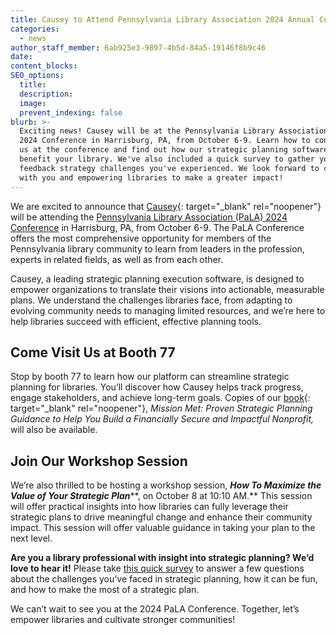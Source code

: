 ```yaml
---
title: Causey to Attend Pennsylvania Library Association 2024 Annual Conference
categories:
  - news
author_staff_member: 6ab925e3-9897-4b5d-84a5-19146f8b9c46
date:
content_blocks:
SEO_options:
  title:
  description:
  image:
  prevent_indexing: false
blurb: >-
  Exciting news! Causey will be at the Pennsylvania Library Association (PaLA)
  2024 Conference in Harrisburg, PA, from October 6-9. Learn how to connect with
  us at the conference and find out how our strategic planning software can
  benefit your library. We've also included a quick survey to gather your
  feedback strategy challenges you've experienced. We look forward to connecting
  with you and empowering libraries to make a greater impact!
---
```

We are excited to announce that [Causey](www.causey.app){: target="_blank" rel="noopener"} will be attending the [Pennsylvania Library Association (PaLA) 2024 Conference](https://www.palibraries.org/page/2024ConferencePrelim) in Harrisburg, PA, from October 6-9. The PaLA Conference offers the most comprehensive opportunity for members of the Pennsylvania library community to learn from leaders in the profession, experts in related fields, as well as from each other.

Causey, a leading strategic planning execution software, is designed to empower organizations to translate their visions into actionable, measurable plans. We understand the challenges libraries face, from adapting to evolving community needs to managing limited resources, and we’re here to help libraries succeed with efficient, effective planning tools.

## Come Visit Us at Booth 77

Stop by booth 77 to learn how our platform can streamline strategic planning for libraries. You’ll discover how Causey helps track progress, engage stakeholders, and achieve long-term goals. Copies of our [book](https://www.missionmet.com/mission-met-proven-strategic-planning-guidance-to-help-you-build-a-financially-secure-and-impactful-nonprofit){: target="_blank" rel="noopener"}, *Mission Met: Proven Strategic Planning Guidance to Help You Build a Financially Secure and Impactful Nonprofit,* will also be available.

## Join Our Workshop Session

We’re also thrilled to be hosting a workshop session, ***How To Maximize the Value of Your Strategic Plan*****, on October 8 at 10:10 AM.** This session will offer practical insights into how libraries can fully leverage their strategic plans to drive meaningful change and enhance their community impact. This session will offer valuable guidance in taking your plan to the next level.

**Are you a library professional with insight into strategic planning? We’d love to hear it!** Please take [this quick survey](https://docs.google.com/forms/d/e/1FAIpQLSeMLNHtoXDBjj7gL72QWOI_Rlt2eeqSmqi-x2KQtwT6Lgsdyg/viewform) to answer a few questions about the challenges you’ve faced in strategic planning, how it can be fun, and how to make the most of a strategic plan.

We can’t wait to see you at the 2024 PaLA Conference. Together, let’s empower libraries and cultivate stronger communities!

&nbsp;